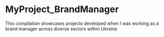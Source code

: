 # MyProject_BrandManager
This compilation showcases projects developed when I was working as a brand manager across diverse sectors within Ukraine
